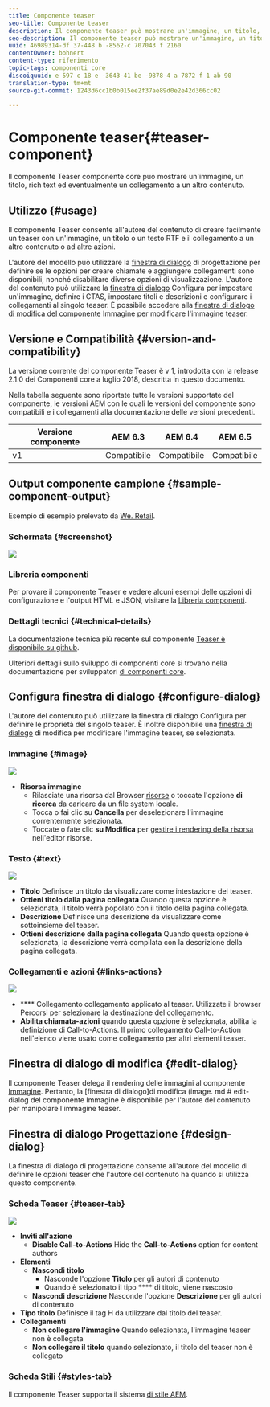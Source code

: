 ```yaml
---
title: Componente teaser
seo-title: Componente teaser
description: Il componente teaser può mostrare un'immagine, un titolo, rich text ed eventualmente un collegamento a un altro contenuto.
seo-description: Il componente teaser può mostrare un'immagine, un titolo, rich text ed eventualmente un collegamento a un altro contenuto.
uuid: 46989314-df 37-448 b -8562-c 707043 f 2160
contentOwner: bohnert
content-type: riferimento
topic-tags: componenti core
discoiquuid: e 597 c 18 e -3643-41 be -9878-4 a 7872 f 1 ab 90
translation-type: tm+mt
source-git-commit: 1243d6cc1b0b015ee2f37ae89d0e2e42d366cc02

---
```



# Componente teaser{#teaser-component}

Il componente Teaser componente core può mostrare un&#39;immagine, un titolo, rich text ed eventualmente un collegamento a un altro contenuto.

## Utilizzo {#usage}

Il componente Teaser consente all&#39;autore del contenuto di creare facilmente un teaser con un&#39;immagine, un titolo o un testo RTF e il collegamento a un altro contenuto o ad altre azioni.

L&#39;autore del modello può utilizzare la [finestra di dialogo](#design-dialog) di progettazione per definire se le opzioni per creare chiamate e aggiungere collegamenti sono disponibili, nonché disabilitare diverse opzioni di visualizzazione. L&#39;autore del contenuto può utilizzare la [finestra di dialogo](#configure-dialog) Configura per impostare un&#39;immagine, definire i CTAS, impostare titoli e descrizioni e configurare i collegamenti al singolo teaser. È possibile accedere alla [finestra di dialogo](image.md#edit-dialog) [di modifica del componente](image.md) Immagine per modificare l&#39;immagine teaser.

## Versione e Compatibilità {#version-and-compatibility}

La versione corrente del componente Teaser è v 1, introdotta con la release 2.1.0 dei Componenti core a luglio 2018, descritta in questo documento.

Nella tabella seguente sono riportate tutte le versioni supportate del componente, le versioni AEM con le quali le versioni del componente sono compatibili e i collegamenti alla documentazione delle versioni precedenti.

| Versione componente | AEM 6.3 | AEM 6.4 | AEM 6.5 |
|---|---|---|---|
| v1 | Compatibile | Compatibile | Compatibile |

## Output componente campione {#sample-component-output}

Esempio di esempio prelevato da [We. Retail](https://helpx.adobe.com/experience-manager/6-5/sites/developing/using/we-retail.html).

### Schermata {#screenshot}

![](assets/screen_shot_2018-07-04at145042.png)

### Libreria componenti

Per provare il componente Teaser e vedere alcuni esempi delle opzioni di configurazione e l&#39;output HTML e JSON, visitare la [Libreria componenti](http://opensource.adobe.com/aem-core-wcm-components/library/teaser.html).

### Dettagli tecnici {#technical-details}

La documentazione tecnica più recente sul componente [Teaser è disponibile su github](https://github.com/adobe/aem-core-wcm-components/blob/master/content/src/content/jcr_root/apps/core/wcm/components/teaser/v1/teaser).

Ulteriori dettagli sullo sviluppo di componenti core si trovano nella documentazione per sviluppatori [di componenti core](developing.md).

## Configura finestra di dialogo {#configure-dialog}

L&#39;autore del contenuto può utilizzare la finestra di dialogo Configura per definire le proprietà del singolo teaser. È inoltre disponibile una [finestra di dialogo](#edit-dialog) di modifica per modificare l&#39;immagine teaser, se selezionata.

### Immagine {#image}

![](assets/screen_shot_2018-07-03at104125.png)

* **Risorsa immagine**
   * Rilasciate una risorsa dal Browser [risorse](https://helpx.adobe.com/experience-manager/6-5/sites/authoring/using/author-environment-tools.html) o toccate l&#39;opzione **di ricerca** da caricare da un file system locale.
   * Tocca o fai clic su **Cancella** per deselezionare l&#39;immagine correntemente selezionata.
   * Toccate o fate clic **su Modifica** per [gestire i rendering della risorsa](https://helpx.adobe.com/experience-manager/6-5/assets/using/managing-assets-touch-ui.html) nell&#39;editor risorse.

### Testo {#text}

![](assets/screen_shot_2018-07-03at104138.png)

* **Titolo**
Definisce un titolo da visualizzare come intestazione del teaser.
* **Ottieni titolo dalla pagina
collegata** Quando questa opzione è selezionata, il titolo verrà popolato con il titolo della pagina collegata.
* **Descrizione**
Definisce una descrizione da visualizzare come sottoinsieme del teaser.
* **Ottieni descrizione dalla pagina
collegata** Quando questa opzione è selezionata, la descrizione verrà compilata con la descrizione della pagina collegata.

### Collegamenti e azioni {#links-actions}

![](assets/screen_shot_2018-07-03at104146.png)

* **** Collegamento collegamento applicato al teaser. Utilizzate il browser Percorsi per selezionare la destinazione del collegamento.
* **Abilita chiamata-azioni** quando questa opzione è selezionata, abilita la definizione di Call-to-Actions. Il primo collegamento Call-to-Action nell&#39;elenco viene usato come collegamento per altri elementi teaser.

## Finestra di dialogo di modifica {#edit-dialog}

Il componente Teaser delega il rendering delle immagini al componente [Immagine](image.md). Pertanto, la [finestra di dialogo]di modifica (image. md # edit-dialog del componente Immagine è disponibile per l&#39;autore del contenuto per manipolare l&#39;immagine teaser.

## Finestra di dialogo Progettazione {#design-dialog}

La finestra di dialogo di progettazione consente all&#39;autore del modello di definire le opzioni teaser che l&#39;autore del contenuto ha quando si utilizza questo componente.

### Scheda Teaser {#teaser-tab}

![](assets/screen_shot_2018-07-03at105958.png)

* **Inviti all&#39;azione**
   * **Disable Call-to-Actions**
Hide the **Call-to-Actions** option for content authors
* **Elementi**
   * **Nascondi titolo**
      * Nasconde l&#39;opzione **Titolo** per gli autori di contenuto
      * Quando è selezionato il tipo **** di titolo, viene nascosto
   * **Nascondi descrizione**
Nasconde l&#39;opzione **Descrizione** per gli autori di contenuto
* **Tipo
titolo** Definisce il tag H da utilizzare dal titolo del teaser.
* **Collegamenti**
   * **Non collegare l&#39;immagine**
Quando selezionata, l&#39;immagine teaser non è collegata
   * **Non collegare il titolo**
quando selezionato, il titolo del teaser non è collegato

### Scheda Stili {#styles-tab}

Il componente Teaser supporta il sistema [di stile AEM](authoring.md#component-styling).

